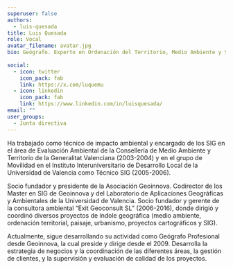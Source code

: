 ```yaml
---
superuser: false
authors:
  - luis-quesada 
title: Luis Quesada
role: Vocal
avatar_filename: avatar.jpg
bio: Geógrafo. Experto en Ordenación del Territorio, Medio Ambiente y Sistemas de Información Geográfica. 
 
social:
  - icon: twitter
    icon_pack: fab
    link: https://x.com/luquemu
  - icon: linkedin 
    icon_pack: fab
    link: https://www.linkedin.com/in/luisquesada/ 
email: ""
user_groups:
  - Junta directiva
---
```


Ha trabajado como técnico de impacto ambiental y encargado de los SIG en el área de Evaluación Ambiental de la Consellería de Medio Ambiente y Territorio de la Generalitat Valenciana (2003-2004) y en el grupo de Movilidad en el Instituto Interuniversitario de Desarrollo Local de la Universidad de Valencia como Técnico SIG (2005-2006).

Socio fundador y presidente de la Asociación Geoinnova. Codirector de los Master en SIG de Geoinnova y del Laboratorio de Aplicaciones Geográficas y Ambientales de la Universidad de Valencia. Socio fundador y gerente de la consultora ambiental “Exit Geoconsult SL” (2006-2016), donde dirigió y coordinó diversos proyectos de índole geográfica (medio ambiente, ordenación territorial, paisaje, urbanismo, proyectos cartográficos y SIG).

Actualmente, sigue desarrollando su actividad como Geógrafo Profesional desde Geoinnova, la cual preside y dirige desde el 2009. Desarrolla la estrategia de negocios y la coordinación de las diferentes áreas, la gestión de clientes, y la supervisión y evaluación de calidad de los proyectos.

